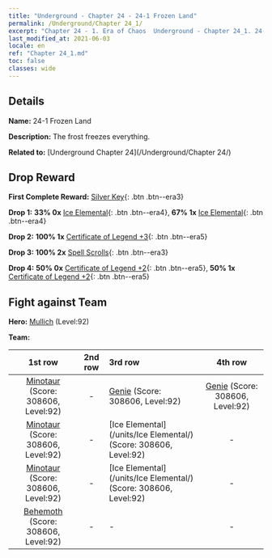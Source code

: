 ```yaml
---
title: "Underground - Chapter 24 - 24-1 Frozen Land"
permalink: /Underground/Chapter 24_1/
excerpt: "Chapter 24 - 1. Era of Chaos  Underground - Chapter 24_1. 24-1 Frozen Land"
last_modified_at: 2021-06-03
locale: en
ref: "Chapter 24_1.md"
toc: false
classes: wide
---
```


## Details

 **Name:** 24-1 Frozen Land

 **Description:** The frost freezes everything.

 **Related to:** [Underground Chapter 24](/Underground/Chapter 24/)

## Drop Reward

 **First Complete Reward:** [Silver Key](/Items/con_693/){: .btn .btn--era3}

 **Drop 1:** **33% 0x** [Ice Elemental](/Items/unt_264/){: .btn .btn--era4}, **67% 1x** [Ice Elemental](/Items/unt_264/){: .btn .btn--era4}

 **Drop 2:** **100% 1x** [Certificate of Legend +3](/Items/mat_88/){: .btn .btn--era5}

 **Drop 3:** **100% 2x** [Spell Scrolls](/Items/con_694/){: .btn .btn--era3}

 **Drop 4:** **50% 0x** [Certificate of Legend +2](/Items/mat_81/){: .btn .btn--era5}, **50% 1x** [Certificate of Legend +2](/Items/mat_81/){: .btn .btn--era5}


## Fight against Team
 **Hero:** [Mullich](/heroes/Mullich/) (Level:92)

 **Team:**


  | 1st row | 2nd row | 3rd row | 4th row |
  |:----:|:----:|:----|:----:|
  | [Minotaur](/units/Minotaur/) (Score: 308606, Level:92)  | - | [Genie](/units/Genie/) (Score: 308606, Level:92)  | [Genie](/units/Genie/) (Score: 308606, Level:92)  |
  | [Minotaur](/units/Minotaur/) (Score: 308606, Level:92)  | - | [Ice Elemental](/units/Ice Elemental/) (Score: 308606, Level:92)  | - |
  | [Minotaur](/units/Minotaur/) (Score: 308606, Level:92)  | - | [Ice Elemental](/units/Ice Elemental/) (Score: 308606, Level:92)  | - |
  | [Behemoth](/units/Behemoth/) (Score: 308606, Level:92)  | - | - | - |


